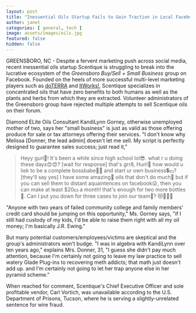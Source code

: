 ```yaml
---
layout: post
title: "Inessential Oils Startup Fails to Gain Traction in Local Facebook Group"
author: janet
categories: [ general, tech ]
image: assets/images/oils.jpg
featured: false
hidden: false
---
```


GREENSBORO, NC - Despite a fervent marketing push across social media, recent inessential oils startup Scentique is struggling to break into the lucrative ecosystem of the _Greensboro Buy/Sell + Small Business_ group on Facebook. Founded on the heels of more successful multi-level marketing players such as [doTERRA](https://www.doterra.com/US/en) and [ItWorks!](https://www.itworks.us.com/), Scentique specializes in concentrated oils that have zero benefits to both humans as well as the plants and herbs from which they are extracted. Volunteer administrators of the Greensboro group have rejected multiple  attempts to sell Scentique oils on their forum. 

Diamond ELite Oils Consultant KandiLynn Gorney, otherwise unemployed mother of two, says her "small business" is just as valid as those offering produce for sale or tax attorneys offering their services. "I don't know why Melissa [Donner, the lead admin] doesn't let me sell. My script is perfectly designed to guarantee sales success; just read it,"

> Heyy gurl🙋! It's been a while since high school lol😎. what r u doing these days😍😍? [wait for response] that's grr8, Hun!🙌 how would u liek to be a complete bossbabe💪💪 and start ur own business💲💵? [they'll say yes] I have some amazing🌺 oils that don't do much💩 but if you can sell them to distant aquaintences on facebook😜, then you can make at least $20💵 a month! that's enough for two more bottles 🙌. Can I put you down for three cases to join our team🙏? 😻🌈✨✨

"Anyone with two years of failed community college and family members' credit card should be jumping on this opportunity," Ms. Gorney says, "if I still had custody of my kids, I'd be able to raise them right with all my oil money; I'm basically J.R. Ewing."

But many potential customers/employees/victims are skeptical and the group's administrators won't budge. "I was in algebra with KandiLynn over ten years ago," explains Mrs. Donner, 31, "I guess she didn't pay much attention, because I'm certainly not going to leave my law practice to sell watery Glade Plug-ins to recovering meth addicts; that math just doesn't add up. and I'm certainly not going to let her trap anyone else in her pyramid scheme."

When reached for comment, Scentique's Chief Executive Officer and sole profitable vendor, Carl Vortich, was unavailable according to the U.S. Department of Prisons, Tucson, where he is serving a slightly-unrelated sentence for wire fraud.